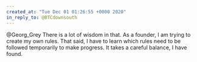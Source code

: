 ```yaml
---
created_at: "Tue Dec 01 01:26:55 +0000 2020"
in_reply_to: @BTCdownsouth
---
```


@Georg_Grey There is a lot of wisdom in that. As a founder, I am trying to create my own rules. That said, I have to learn which rules need to be followed temporarily to make progress. It takes a careful balance, I have found.